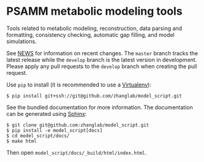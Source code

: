 PSAMM metabolic modeling tools
==============================

Tools related to metabolic modeling, reconstruction, data parsing and
formatting, consistency checking, automatic gap filling, and model simulations.

See [NEWS](NEWS.md) for information on recent changes. The `master` branch
tracks the latest release while the `develop` branch is the latest version in
development. Please apply any pull requests to the `develop` branch when
creating the pull request.

Use `pip` to install (it is recommended to use a
[Virtualenv](https://virtualenv.pypa.io/)):

``` shell
$ pip install git+ssh://git@github.com/zhanglab/model_script.git
```

See the bundled documentation for more information. The documentation can be
generated using [Sphinx](http://sphinx-doc.org/):

``` shell
$ git clone git@github.com:zhanglab/model_script.git
$ pip install -e model_script[docs]
$ cd model_script/docs/
$ make html
```

Then open `model_script/docs/_build/html/index.html`.
